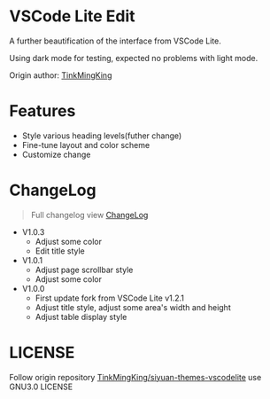 # VSCode Lite Edit

A further beautification of the interface from VSCode Lite.

Using dark mode for testing, expected no problems with light mode.

Origin author: [TinkMingKing](https://github.com/TinkMingKing)

# Features

* Style various heading levels(futher change)
* Fine-tune layout and color scheme
* Customize change

# ChangeLog

> Full changelog view [ChangeLog](https://github.com/lingfengyu-dreaming/siyuan-vscodelite-edit/changelog.md)

- V1.0.3
  - Adjust some color
  - Edit title style
- V1.0.1
  - Adjust page scrollbar style
  - Adjust some color
- V1.0.0
  - First update fork from VSCode Lite v1.2.1
  - Adjust title style, adjust some area's width and height
  - Adjust table display style

# LICENSE

Follow origin repository [TinkMingKing/siyuan-themes-vscodelite](https://github.com/TinkMingKing/siyuan-themes-vscodelite) use GNU3.0 LICENSE
